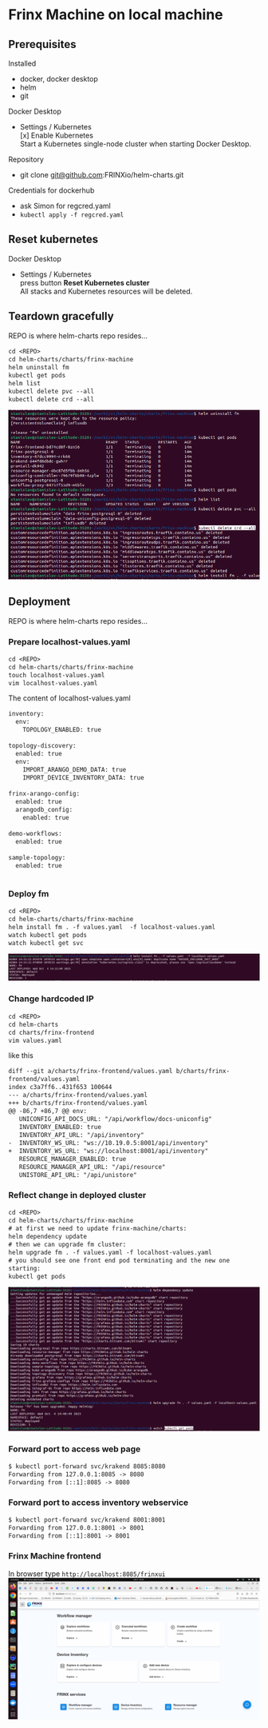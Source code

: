 # Frinx Machine on local machine

## Prerequisites

Installed
- docker, docker desktop
- helm
- git

Docker Desktop
- Settings / Kubernetes  
[x] Enable Kubernetes  
Start a Kubernetes single-node cluster when starting Docker Desktop.

Repository
- git clone git@github.com:FRINXio/helm-charts.git

Credentials for dockerhub
- ask Simon for regcred.yaml
- `kubectl apply -f regcred.yaml`

## Reset kubernetes
Docker Desktop
- Settings / Kubernetes  
  press button **Reset Kubernetes cluster**  
  All stacks and Kubernetes resources will be deleted.

## Teardown gracefully
REPO is where helm-charts repo resides...
```commandline
cd <REPO>
cd helm-charts/charts/frinx-machine
helm uninstall fm
kubectl get pods
helm list
kubectl delete pvc --all
kubectl delete crd --all
```
![Printsreen of teardown](teardown.png)


## Deployment
REPO is where helm-charts repo resides...

### Prepare localhost-values.yaml
```commandline
cd <REPO>
cd helm-charts/charts/frinx-machine
touch localhost-values.yaml
vim localhost-values.yaml
```
The content of localhost-values.yaml
```commandline
inventory:
  env:
    TOPOLOGY_ENABLED: true

topology-discovery:
  enabled: true
  env:
    IMPORT_ARANGO_DEMO_DATA: true
    IMPORT_DEVICE_INVENTORY_DATA: true

frinx-arango-config:
  enabled: true
  arangodb_config:
    enabled: true

demo-workflows:
  enabled: true

sample-topology:
  enabled: true


```
### Deploy fm
```commandline
cd <REPO>
cd helm-charts/charts/frinx-machine
helm install fm . -f values.yaml  -f localhost-values.yaml
watch kubectl get pods
watch kubectl get svc
```
![Deploy fm](deploy1.png)

### Change hardcoded IP
```commandline
cd <REPO>
cd helm-charts
cd charts/frinx-frontend
vim values.yaml
```
like this
```commandline
diff --git a/charts/frinx-frontend/values.yaml b/charts/frinx-frontend/values.yaml
index c3a7ff6..431f653 100644
--- a/charts/frinx-frontend/values.yaml
+++ b/charts/frinx-frontend/values.yaml
@@ -86,7 +86,7 @@ env:
   UNICONFIG_API_DOCS_URL: "/api/workflow/docs-uniconfig"
   INVENTORY_ENABLED: true
   INVENTORY_API_URL: "/api/inventory"
-  INVENTORY_WS_URL: "ws://10.19.0.5:8001/api/inventory"
+  INVENTORY_WS_URL: "ws://localhost:8001/api/inventory"
   RESOURCE_MANAGER_ENABLED: true
   RESOURCE_MANAGER_API_URL: "/api/resource"
   UNISTORE_API_URL: "/api/unistore"
```
### Reflect change in deployed cluster
```commandline
cd <REPO>
cd helm-charts/charts/frinx-machine
# at first we need to update frinx-machine/charts:
helm dependency update
# then we can upgrade fm cluster:
helm upgrade fm . -f values.yaml -f localhost-values.yaml
# you should see one front end pod terminating and the new one starting:
kubectl get pods
```
![Deploy fm](deploy2.png)
### Forward port to access web page
```commandline
$ kubectl port-forward svc/krakend 8085:8080
Forwarding from 127.0.0.1:8085 -> 8080
Forwarding from [::1]:8085 -> 8080
```
### Forward port to access inventory webservice
```commandline
$ kubectl port-forward svc/krakend 8001:8001
Forwarding from 127.0.0.1:8001 -> 8001
Forwarding from [::1]:8001 -> 8001
```
### Frinx Machine frontend
In browser type `http://localhost:8085/frinxui`
![browser](browser.png)

